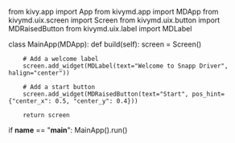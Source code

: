 from kivy.app import App
from kivymd.app import MDApp
from kivymd.uix.screen import Screen
from kivymd.uix.button import MDRaisedButton
from kivymd.uix.label import MDLabel

class MainApp(MDApp):
    def build(self):
        screen = Screen()
        
        # Add a welcome label
        screen.add_widget(MDLabel(text="Welcome to Snapp Driver", halign="center"))
        
        # Add a start button
        screen.add_widget(MDRaisedButton(text="Start", pos_hint={"center_x": 0.5, "center_y": 0.4}))
        
        return screen

if __name__ == "__main__":
    MainApp().run()